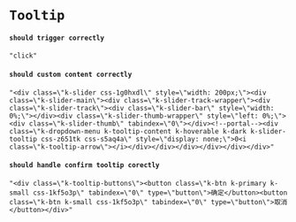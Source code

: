 # `Tooltip`

#### `should trigger correctly`

```
"click"
```

#### `should custom content correctly`

```
"<div class=\"k-slider css-1g0hxdl\" style=\"width: 200px;\"><div class=\"k-slider-main\"><div class=\"k-slider-track-wrapper\"><div class=\"k-slider-track\"><div class=\"k-slider-bar\" style=\"width: 0%;\"></div><div class=\"k-slider-thumb-wrapper\" style=\"left: 0%;\"><div class=\"k-slider-thumb\" tabindex=\"0\"></div><!--portal--><div class=\"k-dropdown-menu k-tooltip-content k-hoverable k-dark k-slider-tooltip css-z651tk css-s5aq4a\" style=\"display: none;\">0<i class=\"k-tooltip-arrow\"></i></div></div></div></div></div></div>"
```

#### `should handle confirm tooltip corectly`

```
"<div class=\"k-tooltip-buttons\"><button class=\"k-btn k-primary k-small css-1kf5o3p\" tabindex=\"0\" type=\"button\">确定</button><button class=\"k-btn k-small css-1kf5o3p\" tabindex=\"0\" type=\"button\">取消</button></div>"
```

